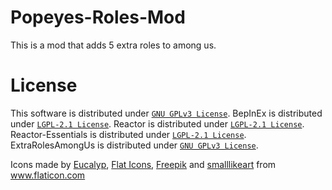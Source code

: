# Popeyes-Roles-Mod
This is a mod that adds 5 extra roles to among us.

# License
This software is distributed under [`GNU GPLv3 License`](https://github.com/NotHunter101/ExtraRolesAmongUs/blob/main/LICENSE). 
BepInEx is distributed under [`LGPL-2.1 License`](https://github.com/BepInEx/BepInEx/blob/master/LICENSE).
Reactor is distributed under [`LGPL-2.1 License`](https://github.com/NuclearPowered/Reactor/blob/master/LICENSE).  
Reactor-Essentials is distributed under [`LGPL-2.1 License`](https://github.com/DorCoMaNdO/Reactor-Essentials/blob/master/LICENSE).
ExtraRolesAmongUs is distributed under [`GNU GPLv3 License`](https://github.com/NotHunter101/ExtraRolesAmongUs/blob/main/LICENSE). 

Icons made by <a href="https://www.flaticon.com/authors/eucalyp" title="Eucalyp">Eucalyp</a>, <a href="https://www.flaticon.com/authors/flat-icons" title="Flat Icons">Flat Icons</a>, <a href="https://www.freepik.com" title="Freepik">Freepik</a> and <a href="https://www.flaticon.com/authors/smalllikeart" title="smalllikeart">smalllikeart</a> from <a href="https://www.flaticon.com/" title="Flaticon">www.flaticon.com</a>
